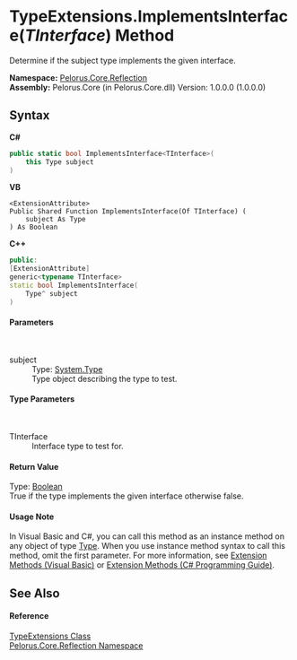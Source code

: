 # TypeExtensions.ImplementsInterface(*TInterface*) Method 
 

Determine if the subject type implements the given interface.

**Namespace:**&nbsp;<a href="7183AF8D">Pelorus.Core.Reflection</a><br />**Assembly:**&nbsp;Pelorus.Core (in Pelorus.Core.dll) Version: 1.0.0.0 (1.0.0.0)

## Syntax

**C#**<br />
``` C#
public static bool ImplementsInterface<TInterface>(
	this Type subject
)

```

**VB**<br />
``` VB
<ExtensionAttribute>
Public Shared Function ImplementsInterface(Of TInterface) ( 
	subject As Type
) As Boolean
```

**C++**<br />
``` C++
public:
[ExtensionAttribute]
generic<typename TInterface>
static bool ImplementsInterface(
	Type^ subject
)
```


#### Parameters
&nbsp;<dl><dt>subject</dt><dd>Type: <a href="http://msdn2.microsoft.com/en-us/library/42892f65" target="_blank">System.Type</a><br />Type object describing the type to test.</dd></dl>

#### Type Parameters
&nbsp;<dl><dt>TInterface</dt><dd>Interface type to test for.</dd></dl>

#### Return Value
Type: <a href="http://msdn2.microsoft.com/en-us/library/a28wyd50" target="_blank">Boolean</a><br />True if the type implements the given interface otherwise false.

#### Usage Note
In Visual Basic and C#, you can call this method as an instance method on any object of type <a href="http://msdn2.microsoft.com/en-us/library/42892f65" target="_blank">Type</a>. When you use instance method syntax to call this method, omit the first parameter. For more information, see <a href="http://msdn.microsoft.com/en-us/library/bb384936.aspx">Extension Methods (Visual Basic)</a> or <a href="http://msdn.microsoft.com/en-us/library/bb383977.aspx">Extension Methods (C# Programming Guide)</a>.

## See Also


#### Reference
<a href="7CE8A30A">TypeExtensions Class</a><br /><a href="7183AF8D">Pelorus.Core.Reflection Namespace</a><br />